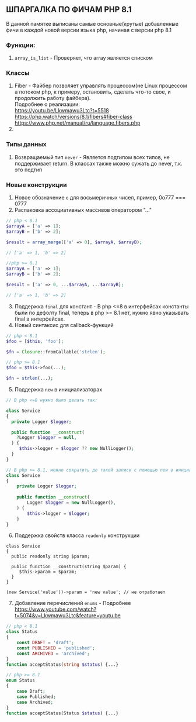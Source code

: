 ШПАРГАЛКА ПО ФИЧАМ PHP 8.1
-------------------

В данной памятке выписаны самые основные(крутые) добавленные фичи в каждой новой версии языка php,
начиная с версии php 8.1

### Функции:
1. `array_is_list` - Проверяет, что array является списком


### Классы
1. Fiber - Файбер позволяет управлять процессом(не Linux процессом а потоком php, к примеру, остановить, сделать что-то свое, и продолжить работу файбера).</br>
Подробнее о реализации: </br>
https://youtu.be/Lkwmawu3Ltc?t=5518
https://php.watch/versions/8.1/fibers#fiber-class
https://www.php.net/manual/ru/language.fibers.php
2. 


### Типы данных
1. Возвращаемый тип `never` - Является подтипом всех типов, не поддерживает return. В классах также можно сужать до never, т.к. это подтип

### Новые конструкции
1. Новое обозначение `о` для восьмеричных чисел, пример, 0о777 === 0777
2. Распаковка ассоциативных массивов оператором "..."
```php
// php < 8.1
$arrayA = ['a' => 1];
$arrayB = ['b' => 2];

$result = array_merge(['a' => 0], $arrayA, $arrayB);

// ['a' => 1, 'b' => 2]

//php >= 8.1
$arrayA = ['a' => 1];
$arrayB = ['b' => 2];

$result = ['a' => 0, ...$arrayA, ...$arrayB];

// ['a' => 1, 'b' => 2]
```
3. Поддержка `final` для констант - В php <=8 в интерфейсах константы были по дефолту final, теперь в php >= 8.1 нет, нужно явно указывать final в интерфейсах.
4. Новый синтаксис для callback-функций
```php
// php < 8.1
$foo = [$this, 'foo'];

$fn = Closure::fromCallable('strlen');

// php >= 8.1
$foo = $this->foo(...);

$fn = strlen(...);
```
5. Поддержка `new` в инициализаторах
```php
// В php <=8 нужно было делать так:

class Service
{
  private Logger $logger;

  public function __construct(
    ?Logger $logger = null,
  ) {
     $this->logger = $logger ?? new NullLogger();
  }
}

// В php >= 8.1, можно сократить до такой записи с помощью new в инициализаторах
class Service
{
    private Logger $logger;
   
    public function __construct(
        Logger $logger = new NullLogger(),
    ) {
        $this->logger = $logger;
    }
}
```
6. Поддержка свойств класса `readonly` конструкции
```
class Service
{
  public readonly string $param;

  public function __construct(string $param) {
     $this->param = $param;
  } 
}

(new Service('value'))->param = 'new value'; // не отработает
```
7. Добавление перечислений `enums` - Подробнее https://www.youtube.com/watch?t=5074&v=Lkwmawu3Ltc&feature=youtu.be
```php
// php < 8.1
class Status
{
    const DRAFT = 'draft';
    const PUBLISHED = 'published';
    const ARCHIVED = 'archived';
}
function acceptStatus(string $status) {...}

// php >= 8.1
enum Status
{
    case Draft;
    case Published;
    case Archived;
}
function acceptStatus(Status $status) {...}
```